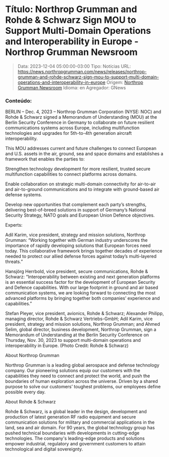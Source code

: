 # Título: Northrop Grumman and Rohde & Schwarz Sign MOU to Support Multi-Domain Operations and Interoperability in Europe - Northrop Grumman Newsroom

>Data: 2023-12-04 05:00:00-03:00
>Tipo: Notícias
>URL: https://news.northropgrumman.com/news/releases/northrop-grumman-and-rohde-schwarz-sign-mou-to-support-multi-domain-operations-and-interoperability-in-europe
>Origem: [Northrop Grumman Newsroom](https://news.northropgrumman.com)
>Idioma: en
>Agregador: GNews

### Conteúdo:

BERLIN – Dec. 4, 2023 – Northrop Grumman Corporation (NYSE: NOC) and Rohde & Schwarz signed a Memorandum of Understanding (MOU) at the Berlin Security Conference in Germany to collaborate on future resilient communications systems across Europe, including multifunction technologies and upgrades for 5th-to-4th generation aircraft interoperability.

This MOU addresses current and future challenges to connect European and U.S. assets in the air, ground, sea and space domains and establishes a framework that enables the parties to:

Strengthen technology development for more resilient, trusted secure multifunction capabilities to connect platforms across domains.

Enable collaboration on strategic multi-domain connectivity for air-to-air and air-to-ground communications and to integrate with ground-based air defense systems.

Develop new opportunities that complement each party’s strengths, delivering best-of-breed solutions in support of Germany’s National Security Strategy, NATO goals and European Union Defence objectives.

Experts:

Adil Karim, vice president, strategy and mission solutions, Northrop Grumman: “Working together with German industry underscores the importance of rapidly developing solutions that European forces need today. This collaborative framework brings together decades of experience needed to protect our allied defense forces against today’s multi-layered threats.”

Hansjörg Herrbold, vice president, secure communications, Rohde & Schwarz: “Interoperability between existing and next generation platforms is an essential success factor for the development of European Security and Defence capabilities. With our large footprint in ground and air based communication systems, we are looking forward to connecting the most advanced platforms by bringing together both companies’ experience and capabilities.”

Stefan Pleyer, vice president, avionics, Rohde & Schwarz; Alexander Philipp, managing director, Rohde & Schwarz Vertriebs-GmbH; Adil Karim, vice president, strategy and mission solutions, Northrop Grumman; and Ahmed Selim, global director, business development, Northrop Grumman, sign a Memorandum of Understanding at the Berlin Security Conference on Thursday, Nov. 30, 2023 to support multi-domain operations and interoperability in Europe. (Photo Credit: Rohde & Schwarz)

About Northrop Grumman

Northrop Grumman is a leading global aerospace and defense technology company. Our pioneering solutions equip our customers with the capabilities they need to connect and protect the world, and push the boundaries of human exploration across the universe. Driven by a shared purpose to solve our customers’ toughest problems, our employees define possible every day.

About Rohde & Schwarz

Rohde & Schwarz, is a global leader in the design, development and production of latest generation RF radio equipment and secure communication solutions for military and commercial applications in the land, sea and air domain. For 90 years, the global technology group has pushed technical boundaries with developments in cutting-edge technologies. The company's leading-edge products and solutions empower industrial, regulatory and government customers to attain technological and digital sovereignty.
